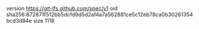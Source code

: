 version https://git-lfs.github.com/spec/v1
oid sha256:872871f512bb5dcfd9d5d2af4a7a562881ce5c12eb78ca0b30261354bcd3d94e
size 1118
